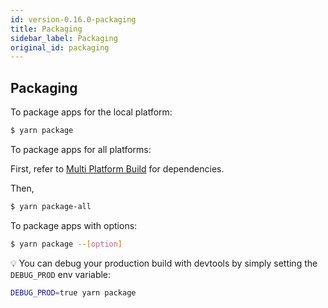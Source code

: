 ```yaml
---
id: version-0.16.0-packaging
title: Packaging
sidebar_label: Packaging
original_id: packaging
---
```


## Packaging

To package apps for the local platform:

```bash
$ yarn package
```

To package apps for all platforms:

First, refer to [Multi Platform Build](https://www.electron.build/multi-platform-build) for dependencies.

Then,

```bash
$ yarn package-all
```

To package apps with options:

```bash
$ yarn package --[option]
```

:bulb: You can debug your production build with devtools by simply setting the `DEBUG_PROD` env variable:

```bash
DEBUG_PROD=true yarn package
```
